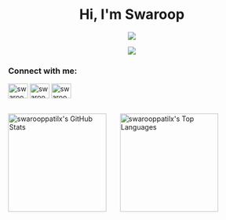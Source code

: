 <h1 align="center">Hi, I'm Swaroop</h1>

<p align="center">
  <img src="https://github.com/swarooppatilx/swarooppatilx/blob/main/banner.png" />
</p>

<p align="center">
  <img src="https://github.com/swarooppatilx/swarooppatilx/blob/main/anime.gif" />
</p>

<h3 align="left">Connect with me:</h3>
<p align="left">
  <a href="https://twitter.com/swarooppatilx" target="blank"><img align="center" src="https://raw.githubusercontent.com/rahuldkjain/github-profile-readme-generator/master/src/images/icons/Social/twitter.svg" alt="swarooppatilx" height="30" width="40" /></a>
  <a href="https://linkedin.com/in/swarooppatilx" target="blank"><img align="center" src="https://raw.githubusercontent.com/rahuldkjain/github-profile-readme-generator/master/src/images/icons/Social/linked-in-alt.svg" alt="swarooppatilx" height="30" width="40" /></a>
  <a href="https://instagram.com/swarooppatilx" target="blank"><img align="center" src="https://raw.githubusercontent.com/rahuldkjain/github-profile-readme-generator/master/src/images/icons/Social/instagram.svg" alt="swarooppatilx" height="30" width="40" /></a>
</p>
<br>
<picture>
  <source
    srcset="https://github-readme-stats.vercel.app/api?username=swarooppatilx&theme=gotham&show_icons=true&count_private=true"
    media="(prefers-color-scheme: dark)"
  />
  <source
    srcset="https://github-readme-stats.vercel.app/api?username=swarooppatilx&theme=default&show_icons=true&count_private=true"
    media="(prefers-color-scheme: light), (prefers-color-scheme: no-preference)"
  />
  <img height=200 align="center" src="https://github-readme-stats.vercel.app/api?username=swarooppatilx&show_icons=true&count_private=true" alt="swarooppatilx's GitHub Stats" />
</picture>
&nbsp; &nbsp; &nbsp;
<picture>
  <source
    srcset="https://github-readme-stats.vercel.app/api/top-langs/?username=swarooppatilx&layout=compact&langs_count=8&card_width=320&theme=gotham&show_icons=true&count_private=true"
    media="(prefers-color-scheme: dark)"
  />
  <source
    srcset="https://github-readme-stats.vercel.app/api/top-langs/?username=swarooppatilx&layout=compact&langs_count=8&card_width=320&theme=default&show_icons=true&count_private=true"
    media="(prefers-color-scheme: light), (prefers-color-scheme: no-preference)"
  />
  <img height=200 align="center" src="https://github-readme-stats.vercel.app/api/top-langs/?username=swarooppatilx&layout=compact&langs_count=8&card_width=320&show_icons=true&count_private=true" alt="swarooppatilx's Top Languages" />
</picture>

